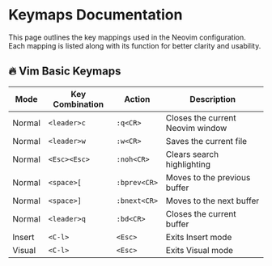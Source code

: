 # Keymaps Documentation

This page outlines the key mappings used in the Neovim configuration. Each mapping is listed along with its function for better clarity and usability.

## 🔥 **Vim Basic Keymaps**

| **Mode** | **Key Combination** | **Action**   | **Description**                  |
| -------- | ------------------- | ------------ | -------------------------------- |
| Normal   | `<leader>c`         | `:q<CR>`     | Closes the current Neovim window |
| Normal   | `<leader>w`         | `:w<CR>`     | Saves the current file           |
| Normal   | `<Esc><Esc>`        | `:noh<CR>`   | Clears search highlighting       |
| Normal   | `<space>[`          | `:bprev<CR>` | Moves to the previous buffer     |
| Normal   | `<space>]`          | `:bnext<CR>` | Moves to the next buffer         |
| Normal   | `<leader>q`         | `:bd<CR>`    | Closes the current buffer        |
| Insert   | `<C-l>`             | `<Esc>`      | Exits Insert mode                |
| Visual   | `<C-l>`             | `<Esc>`      | Exits Visual mode                |

